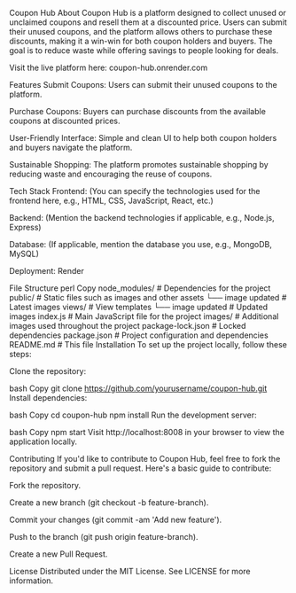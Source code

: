 Coupon Hub
About
Coupon Hub is a platform designed to collect unused or unclaimed coupons and resell them at a discounted price. Users can submit their unused coupons, and the platform allows others to purchase these discounts, making it a win-win for both coupon holders and buyers. The goal is to reduce waste while offering savings to people looking for deals.

Visit the live platform here: coupon-hub.onrender.com

Features
Submit Coupons: Users can submit their unused coupons to the platform.

Purchase Coupons: Buyers can purchase discounts from the available coupons at discounted prices.

User-Friendly Interface: Simple and clean UI to help both coupon holders and buyers navigate the platform.

Sustainable Shopping: The platform promotes sustainable shopping by reducing waste and encouraging the reuse of coupons.

Tech Stack
Frontend: (You can specify the technologies used for the frontend here, e.g., HTML, CSS, JavaScript, React, etc.)

Backend: (Mention the backend technologies if applicable, e.g., Node.js, Express)

Database: (If applicable, mention the database you use, e.g., MongoDB, MySQL)

Deployment: Render

File Structure
perl
Copy
node_modules/          # Dependencies for the project
public/                # Static files such as images and other assets
  └── image updated     # Latest images
views/                 # View templates
  └── image updated     # Updated images
index.js               # Main JavaScript file for the project
images/                # Additional images used throughout the project
package-lock.json      # Locked dependencies
package.json           # Project configuration and dependencies
README.md              # This file
Installation
To set up the project locally, follow these steps:

Clone the repository:

bash
Copy
git clone https://github.com/yourusername/coupon-hub.git
Install dependencies:

bash
Copy
cd coupon-hub
npm install
Run the development server:

bash
Copy
npm start
Visit http://localhost:8008 in your browser to view the application locally.

Contributing
If you'd like to contribute to Coupon Hub, feel free to fork the repository and submit a pull request. Here's a basic guide to contribute:

Fork the repository.

Create a new branch (git checkout -b feature-branch).

Commit your changes (git commit -am 'Add new feature').

Push to the branch (git push origin feature-branch).

Create a new Pull Request.

License
Distributed under the MIT License. See LICENSE for more information.
